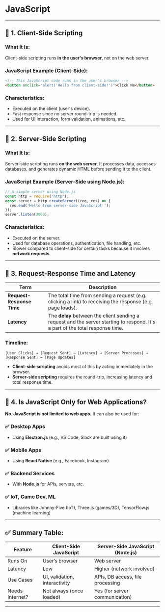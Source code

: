 # JavaScript

---

## 🔹 1. Client-Side Scripting

### What It Is:

Client-side scripting runs **in the user's browser**, not on the web server.

### JavaScript Example (Client-Side):

```html
<!-- This JavaScript code runs in the user's browser -->
<button onclick="alert('Hello from client-side!')">Click Me</button>
```

### Characteristics:

* Executed on the client (user's device).
* Fast response since no server round-trip is needed.
* Used for UI interaction, form validation, animations, etc.

---

## 🔹 2. Server-Side Scripting

### What It Is:

Server-side scripting runs **on the web server**. It processes data, accesses databases, and generates dynamic HTML before sending it to the client.

### JavaScript Example (Server-Side using Node.js):

```js
// A simple server using Node.js
const http = require('http');
const server = http.createServer((req, res) => {
  res.end('Hello from server-side JavaScript!');
});
server.listen(3000);
```

### Characteristics:

* Executed on the server.
* Used for database operations, authentication, file handling, etc.
* Slower compared to client-side for certain tasks because it involves **network requests**.

---

## 🔹 3. Request-Response Time and Latency

| Term                      | Description                                                                                                                    |
| ------------------------- | ------------------------------------------------------------------------------------------------------------------------------ |
| **Request-Response Time** | The total time from sending a request (e.g. clicking a link) to receiving the response (e.g. page loads).                      |
| **Latency**               | The **delay** between the client sending a request and the server starting to respond. It's a part of the total response time. |

### Timeline:

```
[User Clicks] → [Request Sent] → [Latency] → [Server Processes] → [Response Sent] → [Page Updates]
```

* **Client-side scripting** avoids most of this by acting immediately in the browser.
* **Server-side scripting** requires the round-trip, increasing latency and total response time.

---

## 🔹 4. Is JavaScript Only for Web Applications?

**No. JavaScript is not limited to web apps.** It can also be used for:

### ✅ Desktop Apps

* Using **Electron.js** (e.g., VS Code, Slack are built using it)

### ✅ Mobile Apps

* Using **React Native** (e.g., Facebook, Instagram)

### ✅ Backend Services

* With **Node.js** for APIs, servers, etc.

### ✅ IoT, Game Dev, ML

* Libraries like Johnny-Five (IoT), Three.js (games/3D), TensorFlow\.js (machine learning)

---

## ✅ Summary Table:

| Feature         | Client-Side JavaScript        | Server-Side JavaScript (Node.js) |
| --------------- | ----------------------------- | -------------------------------- |
| Runs On         | User’s browser                | Web server                       |
| Latency         | Low                           | Higher (network involved)        |
| Use Cases       | UI, validation, interactivity | APIs, DB access, file processing |
| Needs Internet? | Not always (once loaded)      | Yes (for server communication)   |

---


